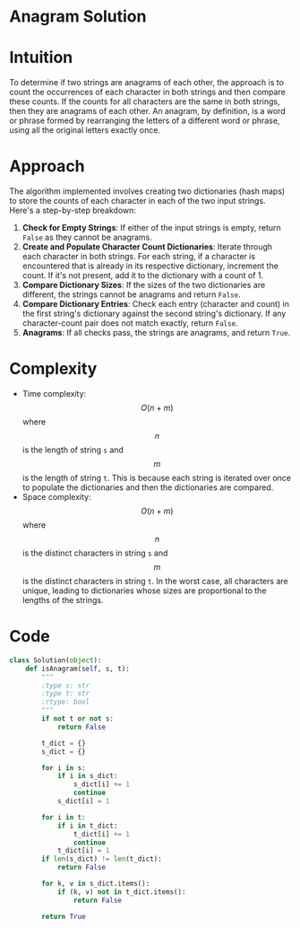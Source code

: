 # Anagram Solution

# Intuition
To determine if two strings are anagrams of each other, the approach is to count the occurrences of each character in both strings and then compare these counts. If the counts for all characters are the same in both strings, then they are anagrams of each other. An anagram, by definition, is a word or phrase formed by rearranging the letters of a different word or phrase, using all the original letters exactly once.

# Approach
The algorithm implemented involves creating two dictionaries (hash maps) to store the counts of each character in each of the two input strings. Here's a step-by-step breakdown:
1. **Check for Empty Strings**: If either of the input strings is empty, return `False` as they cannot be anagrams.
2. **Create and Populate Character Count Dictionaries**: Iterate through each character in both strings. For each string, if a character is encountered that is already in its respective dictionary, increment the count. If it's not present, add it to the dictionary with a count of 1.
3. **Compare Dictionary Sizes**: If the sizes of the two dictionaries are different, the strings cannot be anagrams and return `False`.
4. **Compare Dictionary Entries**: Check each entry (character and count) in the first string's dictionary against the second string's dictionary. If any character-count pair does not match exactly, return `False`.
5. **Anagrams**: If all checks pass, the strings are anagrams, and return `True`.

# Complexity
- Time complexity: $$O(n + m)$$ where $$n$$ is the length of string `s` and $$m$$ is the length of string `t`. This is because each string is iterated over once to populate the dictionaries and then the dictionaries are compared.
- Space complexity: $$O(n + m)$$ where $$n$$ is the distinct characters in string `s` and $$m$$ is the distinct characters in string `t`. In the worst case, all characters are unique, leading to dictionaries whose sizes are proportional to the lengths of the strings.

# Code
```python
class Solution(object):
    def isAnagram(self, s, t):
        """
        :type s: str
        :type t: str
        :rtype: bool
        """
        if not t or not s:
            return False

        t_dict = {}
        s_dict = {}

        for i in s:
            if i in s_dict:
                s_dict[i] += 1
                continue
            s_dict[i] = 1

        for i in t:
            if i in t_dict:
                t_dict[i] += 1
                continue
            t_dict[i] = 1
        if len(s_dict) != len(t_dict):
            return False

        for k, v in s_dict.items():
            if (k, v) not in t_dict.items():
                return False

        return True
```
